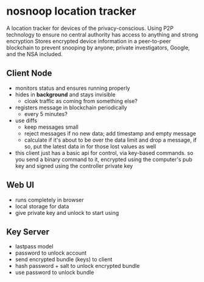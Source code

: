 nosnoop location tracker
=======================

A location tracker for devices of the privacy-conscious. Using P2P technology to ensure no central authority has access to anything and strong encryption
Stores encrypted device information in a peer-to-peer blockchain to prevent snooping by anyone; private investigators, Google, and the NSA included.

Client Node
----------

 - monitors status and ensures running properly
 - hides in **background** and stays invisible
   - cloak traffic as coming from something else?
 - registers message in blockchain periodically
   - every 5 minutes?
- use diffs
  - keep messages small
  - reject messages if no new data; add timestamp and empty message
  - calculate if it's about to be over the data limit and drop a message, if so, put the latest data in for those lost values as well
 - this client just has a basic api for control, via key-based commands. so you send a binary command to it, encrypted using the computer's pub key and signed using the controller private key

Web UI
------

 - runs completely in browser
 - local storage for data
 - give private key and unlock to start using

Key Server
----------

 - lastpass model
 - password to unlock account
 - send encrypted bundle (keys) to client
 - hash password + salt to unlock encrypted bundle
 - use password to unlock bundle
